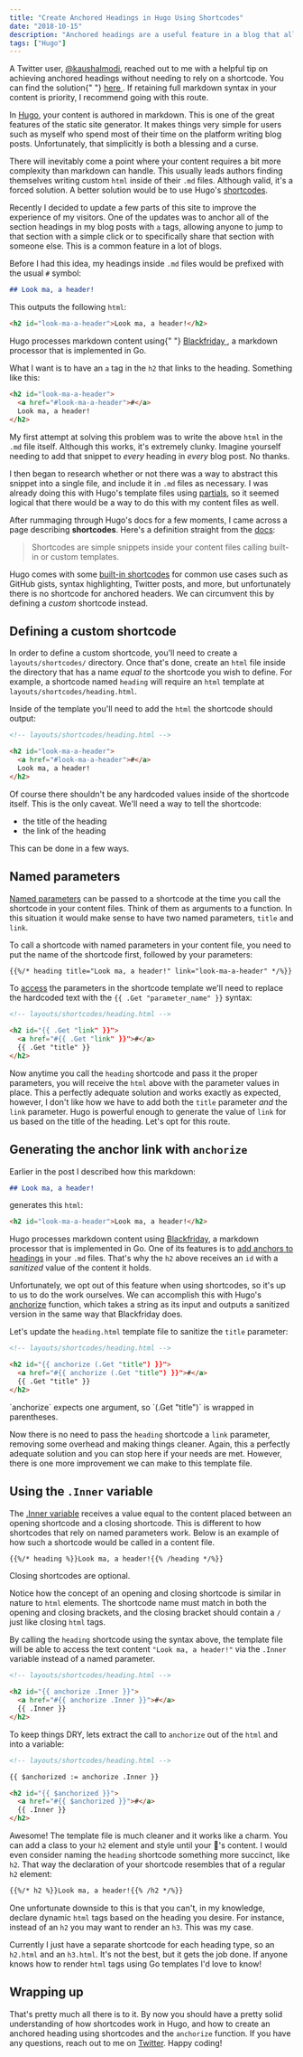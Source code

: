 ```yaml
---
title: "Create Anchored Headings in Hugo Using Shortcodes"
date: "2018-10-15"
description: "Anchored headings are a useful feature in a blog that allows readers to jump to specific sections of the article or share that section with a friend. Unfortunately, this feature cannot be implemented in markdown without the use of Hugo's custom shortcodes."
tags: ["Hugo"]
---
```


<warning>
  A Twitter user, <a href="https://twitter.com/kaushalmodi">@kaushalmodi</a>,
  reached out to me with a helpful tip on achieving anchored headings without
  needing to rely on a shortcode. You can find the solution{" "}
  <a href="https://discourse.gohugo.io/t/adding-anchor-next-to-headers/1726/9?u=kaushalmodi">
    here
  </a>
  . If retaining full markdown syntax in your content is priority, I recommend going
  with this route.
</warning>

In [Hugo](https://gohugo.io/), your content is authored in markdown. This is one of the great features of the static site generator. It makes things very simple for users such as myself who spend most of their time on the platform writing blog posts. Unfortunately, that simplicitly is both a blessing and a curse.

There will inevitably come a point where your content requires a bit more complexity than markdown can handle. This usually leads authors finding themselves writing custom `html` inside of their `.md` files. Although valid, it's a forced solution. A better solution would be to use Hugo's [shortcodes](https://gohugo.io/content-management/shortcodes/).

Recently I decided to update a few parts of this site to improve the experience of my visitors. One of the updates was to anchor all of the section headings in my blog posts with `a` tags, allowing anyone to jump to that section with a simple click or to specifically share that section with someone else. This is a common feature in a lot of blogs.

Before I had this idea, my headings inside `.md` files would be prefixed with the usual `#` symbol:

```md
## Look ma, a header!
```

This outputs the following `html`:

```html
<h2 id="look-ma-a-header">Look ma, a header!</h2>
```

<warning>
  Hugo processes markdown content using{" "}
  <a
    href="https://github.com/russross/blackfriday#sanitized-anchor-names"
    alt="link to BlackFriday"
  >
    Blackfriday
  </a>
  , a markdown processor that is implemented in Go.
</warning>

What I want is to have an `a` tag in the `h2` that links to the heading. Something like this:

```html
<h2 id="look-ma-a-header">
  <a href="#look-ma-a-header">#</a>
  Look ma, a header!
</h2>
```

My first attempt at solving this problem was to write the above `html` in the `.md` file itself. Although this works, it's extremely clunky. Imagine yourself needing to add that snippet to _every_ heading in _every_ blog post. No thanks.

I then began to research whether or not there was a way to abstract this snippet into a single file, and include it in `.md` files as necessary. I was already doing this with Hugo's template files using [partials](https://gohugo.io/templates/partials/#readout), so it seemed logical that there would be a way to do this with my content files as well.

After rummaging through Hugo's docs for a few moments, I came across a page describing **shortcodes**. Here's a definition straight from the [docs](https://gohugo.io/content-management/shortcodes/):

> Shortcodes are simple snippets inside your content files calling built-in or custom templates.

Hugo comes with some [built-in shortcodes](https://gohugo.io/content-management/shortcodes/#use-hugo-s-built-in-shortcodes) for common use cases such as GitHub gists, syntax highlighting, Twitter posts, and more, but unfortunately there is no shortcode for anchored headers. We can circumvent this by defining a _custom_ shortcode instead.

## Defining a custom shortcode

In order to define a custom shortcode, you'll need to create a `layouts/shortcodes/` directory. Once that's done, create an `html` file inside the directory that has a name _equal to_ the shortcode you wish to define. For example, a shortcode named `heading` will require an `html` template at `layouts/shortcodes/heading.html`.

Inside of the template you'll need to add the `html` the shortcode should output:

```html
<!-- layouts/shortcodes/heading.html -->

<h2 id="look-ma-a-header">
  <a href="#look-ma-a-header">#</a>
  Look ma, a header!
</h2>
```

Of course there shouldn't be any hardcoded values inside of the shortcode itself. This is the only caveat. We'll need a way to tell the shortcode:

- the title of the heading
- the link of the heading

This can be done in a few ways.

## Named parameters

[Named parameters](https://gohugo.io/templates/shortcode-templates/#positional-vs-named-parameters) can be passed to a shortcode at the time you call the shortcode in your content files. Think of them as arguments to a function. In this situation it would make sense to have two named parameters, `title` and `link`.

To call a shortcode with named parameters in your content file, you need to put the name of the shortcode first, followed by your parameters:

```md
{{%/* heading title="Look ma, a header!" link="look-ma-a-header" */%}}
```

To [access](https://gohugo.io/templates/shortcode-templates/#access-parameters) the parameters in the shortcode template we'll need to replace the hardcoded text with the `{{ .Get "parameter_name" }}` syntax:

```html
<!-- layouts/shortcodes/heading.html -->

<h2 id="{{ .Get "link" }}">
  <a href="#{{ .Get "link" }}">#</a>
  {{ .Get "title" }}
</h2>
```

Now anytime you call the `heading` shortcode and pass it the proper parameters, you will receive the `html` above with the parameter values in place. This a perfectly adequate solution and works exactly as expected, however, I don't like how we have to add both the `title` parameter _and_ the `link` parameter. Hugo is powerful enough to generate the value of `link` for us based on the title of the heading. Let's opt for this route.

## Generating the anchor link with `anchorize`

Earlier in the post I described how this markdown:

```md
## Look ma, a header!
```

generates this `html`:

```html
<h2 id="look-ma-a-header">Look ma, a header!</h2>
```

Hugo processes markdown content using [Blackfriday](https://github.com/russross/blackfriday#sanitized-anchor-names), a markdown processor that is implemented in Go. One of its features is to [add anchors to headings](https://github.com/russross/blackfriday#sanitized-anchor-names) in your `.md` files. That's why the `h2` above receives an `id` with a _sanitized_ value of the content it holds.

Unfortunately, we opt out of this feature when using shortcodes, so it's up to us to do the work ourselves. We can accomplish this with Hugo's [anchorize](https://gohugo.io/functions/anchorize/) function, which takes a string as its input and outputs a sanitized version in the same way that Blackfriday does.

Let's update the `heading.html` template file to sanitize the `title` parameter:

```html
<!-- layouts/shortcodes/heading.html -->

<h2 id="{{ anchorize (.Get "title") }}">
  <a href="#{{ anchorize (.Get "title") }}">#</a>
  {{ .Get "title" }}
</h2>
```

<warning>
  `anchorize` expects one argument, so `(.Get "title")` is wrapped in
  parentheses.
</warning>

Now there is no need to pass the `heading` shortcode a `link` parameter, removing some overhead and making things cleaner. Again, this a perfectly adequate solution and you can stop here if your needs are met. However, there is one more improvement we can make to this template file.

## Using the `.Inner` variable

The [.Inner variable](https://gohugo.io/templates/shortcode-templates/#inner) receives a value equal to the content placed between an opening shortcode and a closing shortcode. This is different to how shortcodes that rely on named parameters work. Below is an example of how such a shortcode would be called in a content file.

```md
{{%/* heading %}}Look ma, a header!{{% /heading */%}}
```

<warning>Closing shortcodes are optional.</warning>

Notice how the concept of an opening and closing shortcode is similar in nature to `html` elements. The shortcode name must match in both the opening and closing brackets, and the closing bracket should contain a `/` just like closing `html` tags.

By calling the `heading` shortcode using the syntax above, the template file will be able to access the text content `"Look ma, a header!"` via the `.Inner` variable instead of a named parameter.

```html
<!-- layouts/shortcodes/heading.html -->

<h2 id="{{ anchorize .Inner }}">
  <a href="#{{ anchorize .Inner }}">#</a>
  {{ .Inner }}
</h2>
```

To keep things DRY, lets extract the call to `anchorize` out of the `html` and into a variable:

```html
<!-- layouts/shortcodes/heading.html -->

{{ $anchorized := anchorize .Inner }}

<h2 id="{{ $anchorized }}">
  <a href="#{{ $anchorized }}">#</a>
  {{ .Inner }}
</h2>
```

Awesome! The template file is much cleaner and it works like a charm. You can add a class to your `h2` element and style until your 💜's content. I would even consider naming the `heading` shortcode something more succinct, like `h2`. That way the declaration of your shortcode resembles that of a regular `h2` element:

```md
{{%/* h2 %}}Look ma, a header!{{% /h2 */%}}
```

One unfortunate downside to this is that you can't, in my knowledge, declare dynamic `html` tags based on the heading you desire. For instance, instead of an `h2` you may want to render an `h3`. This was my case.

Currently I just have a separate shortcode for each heading type, so an `h2.html` and an `h3.html`. It's not the best, but it gets the job done. If anyone knows how to render `html` tags using Go templates I'd love to know!

## Wrapping up

That's pretty much all there is to it. By now you should have a pretty solid understanding of how shortcodes work in Hugo, and how to create an anchored heading using shortcodes and the `anchorize` function. If you have any questions, reach out to me on [Twitter](https://twitter.com/jakewies). Happy coding!
